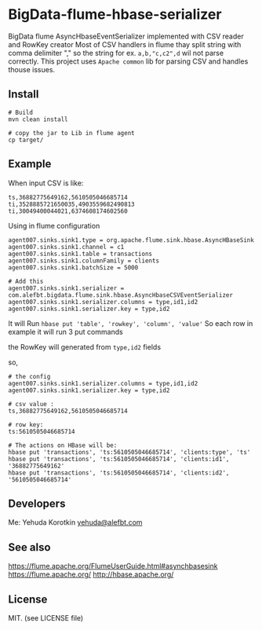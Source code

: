 # BigData-flume-hbase-serializer
BigData flume AsyncHbaseEventSerializer implemented with CSV reader and RowKey creator
Most of CSV handlers in flume thay split string with comma delimiter "," so the string for ex. `a,b,"c,c2",d` wil not parse correctly. 
This project uses `Apache common` lib for parsing CSV and handles thouse issues.

## Install

    # Build 
    mvn clean install
    
    # copy the jar to Lib in flume agent
    cp target/
    
## Example
When input CSV is like:

    ts,36882775649162,5610505046685714
    ti,3528885721650035,4903559682490813
    ti,30049400044021,6374608174602560


Using in flume configuration

	agent007.sinks.sink1.type = org.apache.flume.sink.hbase.AsyncHBaseSink
	agent007.sinks.sink1.channel = c1
	agent007.sinks.sink1.table = transactions
	agent007.sinks.sink1.columnFamily = clients
	agent007.sinks.sink1.batchSize = 5000
	
	# Add this
    agent007.sinks.sink1.serializer = com.alefbt.bigdata.flume.sink.hbase.AsyncHbaseCSVEventSerializer
    agent007.sinks.sink1.serializer.columns = type,id1,id2
    agent007.sinks.sink1.serializer.key = type,id2
    
It will Run `hbase put 'table', 'rowkey', 'column', 'value'`
So each row in example it will run 3 put commands

the RowKey will generated from `type,id2` fields

so, 

    # the config	 
    agent007.sinks.sink1.serializer.columns = type,id1,id2
    agent007.sinks.sink1.serializer.key = type,id2

	# csv value :
    ts,36882775649162,5610505046685714

	# row key:
	ts:5610505046685714
	
	# The actions on HBase will be:
	hbase put 'transactions', 'ts:5610505046685714', 'clients:type', 'ts'
	hbase put 'transactions', 'ts:5610505046685714', 'clients:id1', '36882775649162'
	hbase put 'transactions', 'ts:5610505046685714', 'clients:id2', '5610505046685714'

## Developers
Me: Yehuda Korotkin <yehuda@alefbt.com> 

## See also

https://flume.apache.org/FlumeUserGuide.html#asynchbasesink
https://flume.apache.org/
http://hbase.apache.org/


## License 
MIT. (see LICENSE file)
 